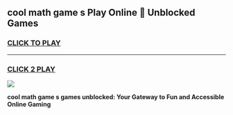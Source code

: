 
## cool math game s Play Online 👋 Unblocked Games
<h3>
<a href="https://news.freeplayer.one?title=cool_math_game_s&ref=17CMG">CLICK TO PLAY</a></h3>
<hr>

<h3>
<a href="https://news.freeplayer.one?title=cool_math_game_s&ref=17CMG">CLICK 2 PLAY</a>
  
</h3>

<a href="https://news.freeplayer.one?title=cool_math_game_s&ref=17CMG/"><img src="https://clearcache.store/games.png"></a>


**cool math game s games unblocked: Your Gateway to Fun and Accessible Online Gaming**

